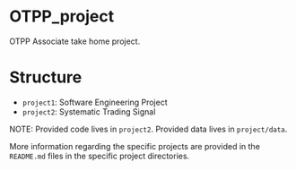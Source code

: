 # OTPP_project
OTPP Associate take home project.

# Structure

* `project1`: Software Engineering Project
* `project2`: Systematic Trading Signal

NOTE: Provided code lives in `project2`. Provided data lives in `project/data`.

More information regarding the specific projects are provided in the `README.md` files in the specific project directories.
